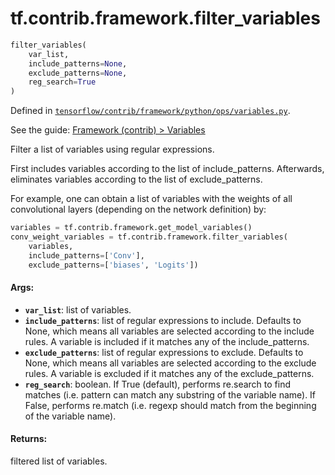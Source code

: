 <div itemscope itemtype="http://developers.google.com/ReferenceObject">
<meta itemprop="name" content="tf.contrib.framework.filter_variables" />
</div>

# tf.contrib.framework.filter_variables

``` python
filter_variables(
    var_list,
    include_patterns=None,
    exclude_patterns=None,
    reg_search=True
)
```



Defined in [`tensorflow/contrib/framework/python/ops/variables.py`](https://www.tensorflow.org/code/tensorflow/contrib/framework/python/ops/variables.py).

See the guide: [Framework (contrib) > Variables](../../../../../api_guides/python/contrib.framework.md#Variables)

Filter a list of variables using regular expressions.

First includes variables according to the list of include_patterns.
Afterwards, eliminates variables according to the list of exclude_patterns.

For example, one can obtain a list of variables with the weights of all
convolutional layers (depending on the network definition) by:

```python
variables = tf.contrib.framework.get_model_variables()
conv_weight_variables = tf.contrib.framework.filter_variables(
    variables,
    include_patterns=['Conv'],
    exclude_patterns=['biases', 'Logits'])
```

#### Args:

* <b>`var_list`</b>: list of variables.
* <b>`include_patterns`</b>: list of regular expressions to include. Defaults to None,
      which means all variables are selected according to the include rules.
      A variable is included if it matches any of the include_patterns.
* <b>`exclude_patterns`</b>: list of regular expressions to exclude. Defaults to None,
      which means all variables are selected according to the exclude rules.
      A variable is excluded if it matches any of the exclude_patterns.
* <b>`reg_search`</b>: boolean. If True (default), performs re.search to find matches
      (i.e. pattern can match any substring of the variable name). If False,
      performs re.match (i.e. regexp should match from the beginning of the
      variable name).


#### Returns:

  filtered list of variables.